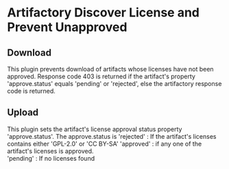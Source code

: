 Artifactory Discover License and Prevent Unapproved 
===================================================

Download
--------
This plugin prevents download of artifacts whose licenses have not been approved.  Response code 403 is returned if the
artifact's property 'approve.status' equals 'pending' or 'rejected', else the artifactory response code is returned.  

Upload 
------
This plugin sets the artifact's license approval status property 'approve.status'.  The approve.status is 
 'rejected' : If the artifact's licenses contains either 'GPL-2.0' or 'CC  BY-SA'
 'approved' : if any one of the artifact's licenses is approved.  
 'pending'  : If no licenses found
 
 


